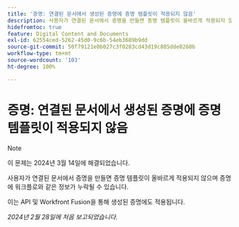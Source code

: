 ```yaml
---
title: '증명: 연결된 문서에서 생성된 증명에 증명 템플릿이 적용되지 않음'
description: 사용자가 연결된 문서에서 증명을 만들면 증명 템플릿이 올바르게 적용되지 않으며 증명에 워크플로와 같은 정보가 누락될 수 있습니다.
hidefromtoc: true
feature: Digital Content and Documents
exl-id: 62554ced-5262-45d0-9c6b-54eb3689b9dd
source-git-commit: 50f79121e0b027c3f0283cd43d19c885dde8268b
workflow-type: tm+mt
source-wordcount: '103'
ht-degree: 100%

---
```


# 증명: 연결된 문서에서 생성된 증명에 증명 템플릿이 적용되지 않음

<!--On WF, WFF, WFP TOCs-->

>[!NOTE]
>
>이 문제는 2024년 3월 14일에 해결되었습니다.

사용자가 연결된 문서에서 증명을 만들면 증명 템플릿이 올바르게 적용되지 않으며 증명에 워크플로와 같은 정보가 누락될 수 있습니다.

이는 API 및 Workfront Fusion을 통해 생성된 증명에도 적용됩니다.

_2024년 2월 28일에 처음 보고되었습니다._
